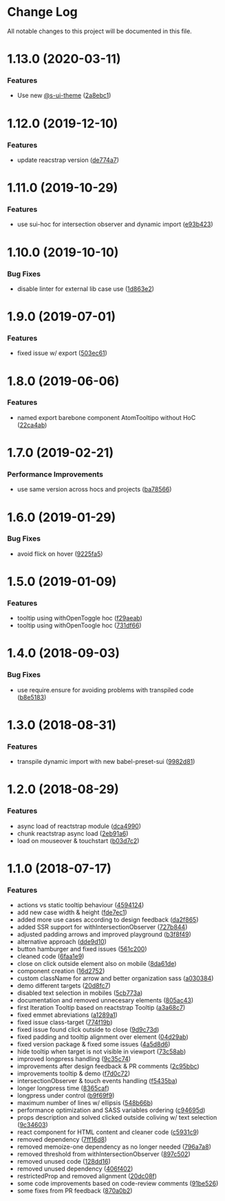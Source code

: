 # Change Log

All notable changes to this project will be documented in this file.

# 1.13.0 (2020-03-11)


### Features

* Use new [@s-ui-theme](https://github.com/s-ui-theme) ([2a8ebc1](https://github.com/SUI-Components/sui-components/commit/2a8ebc124f0052fd21010f3e28fe0217eadadf7e))



# 1.12.0 (2019-12-10)


### Features

* update reacstrap version ([de774a7](https://github.com/SUI-Components/sui-components/commit/de774a75cf0618c33f927e9558dd140d56400a76))



# 1.11.0 (2019-10-29)


### Features

* use sui-hoc for intersection observer and dynamic import ([e93b423](https://github.com/SUI-Components/sui-components/commit/e93b423d8e7f4963d7dce9a1f9cd938cbee7d045))



# 1.10.0 (2019-10-10)


### Bug Fixes

* disable linter for external lib case use ([1d863e2](https://github.com/SUI-Components/sui-components/commit/1d863e22eeb98dbf47d14abb794eaaaae8793da5))



# 1.9.0 (2019-07-01)


### Features

* fixed issue w/ export ([503ec61](https://github.com/SUI-Components/sui-components/commit/503ec611034828260ee93491d974cd03d1c99631))



# 1.8.0 (2019-06-06)


### Features

* named export barebone component AtomTooltipo without HoC ([22ca4ab](https://github.com/SUI-Components/sui-components/commit/22ca4abac0ff780c162a633d3e4a2bcc939fc903))



# 1.7.0 (2019-02-21)


### Performance Improvements

* use same version across hocs and projects ([ba78566](https://github.com/SUI-Components/sui-components/commit/ba785662ddd2b9041905db1c5b6f79ecda9360a8))



# 1.6.0 (2019-01-29)


### Bug Fixes

* avoid flick on hover ([9225fa5](https://github.com/SUI-Components/sui-components/commit/9225fa5400ebfeb4398fa32bde58b9a6eee30604))



# 1.5.0 (2019-01-09)


### Features

* tooltip using withOpenToggle hoc ([f29aeab](https://github.com/SUI-Components/sui-components/commit/f29aeabdce9df2fab05d901b62c326c8085c99b0))
* tooltip using withOpenToogle hoc ([731df66](https://github.com/SUI-Components/sui-components/commit/731df66b97e5c9b67a0d626070c75dfa01c1aa41))



# 1.4.0 (2018-09-03)


### Bug Fixes

* use require.ensure for avoiding problems with transpiled code ([b8e5183](https://github.com/SUI-Components/sui-components/commit/b8e5183a0f5841afb7874bbe020b501cbd8cb619))



# 1.3.0 (2018-08-31)


### Features

* transpile dynamic import with new babel-preset-sui ([9982d81](https://github.com/SUI-Components/sui-components/commit/9982d816885f03e1bc2a713e2521331e3aa24c75))



# 1.2.0 (2018-08-29)


### Features

* async load of reactstrap module ([dca4990](https://github.com/SUI-Components/sui-components/commit/dca499076f1bd95811299057a0d89e6238449c95))
* chunk reactstrap async load ([2eb91a6](https://github.com/SUI-Components/sui-components/commit/2eb91a6fc941c6bf204355231037e53869f3d317))
* load on mouseover & touchstart ([b03d7c2](https://github.com/SUI-Components/sui-components/commit/b03d7c21ede6730eff5d828150938b284f4f28f4))



# 1.1.0 (2018-07-17)


### Features

* actions vs static tooltip behaviour ([4594124](https://github.com/SUI-Components/sui-components/commit/4594124708d3c9ec3ba15660d336feed054073e4))
* add new case width & height ([fde7ec1](https://github.com/SUI-Components/sui-components/commit/fde7ec1a2732541020469108b70854a6a0ee96c4))
* added more use cases according to design feedback ([da2f865](https://github.com/SUI-Components/sui-components/commit/da2f865c91596e10f49c6c42b408c54c728aec4e))
* added SSR support for withIntersectionObserver ([727b844](https://github.com/SUI-Components/sui-components/commit/727b8440a8b7a4ae00a260d9cdbb07daef6af055))
* adjusted padding arrows and improved playground ([b3f8f49](https://github.com/SUI-Components/sui-components/commit/b3f8f492c0bc1c4601f7335c1aee5d0c1a33d851))
* alternative approach ([dde9d10](https://github.com/SUI-Components/sui-components/commit/dde9d1018206473b4d8ecef3daadefae9d51ead6))
* button hamburger and fixed issues ([561c200](https://github.com/SUI-Components/sui-components/commit/561c200ab213d7be79fb8f622cad8c52c0a3fab7))
* cleaned code ([6faa1e9](https://github.com/SUI-Components/sui-components/commit/6faa1e960631da77a642cde52d643081ad8bc3f7))
* close on click outside element also on mobile ([8da61de](https://github.com/SUI-Components/sui-components/commit/8da61de342288baeaa1cd5653de4d9a7d0343111))
* component creation ([16d2752](https://github.com/SUI-Components/sui-components/commit/16d27520df48200ea3b029c14fb4757fbac727d4))
* custom className for arrow and better organization sass ([a030384](https://github.com/SUI-Components/sui-components/commit/a0303848cf4838fe31cc8a09815226a46c4cbf39))
* demo different targets ([20d8fc7](https://github.com/SUI-Components/sui-components/commit/20d8fc799ed8f4e34d5c93841170e93abcbbb8e3))
* disabled text selection in mobiles ([5cb773a](https://github.com/SUI-Components/sui-components/commit/5cb773a08eef81426d53cfe2d6dd57b73491b7be))
* documentation and removed unnecesary elements ([805ac43](https://github.com/SUI-Components/sui-components/commit/805ac432f0dbf28d1d80565df427db50dd37ec6d))
* first Iteration Tooltip based on reactstrap Tooltip ([a3a68c7](https://github.com/SUI-Components/sui-components/commit/a3a68c71ad42acf6ef1f915a5ab0222e92807c69))
* fixed emmet abreviations ([a1289a1](https://github.com/SUI-Components/sui-components/commit/a1289a1ec7b4d0ad3b428b93a2b5b634fe94e97a))
* fixed issue class-target ([774f19b](https://github.com/SUI-Components/sui-components/commit/774f19b8e9434385121e660709f120bba5c5c8db))
* fixed issue found click outside to close ([9d9c73d](https://github.com/SUI-Components/sui-components/commit/9d9c73dfbda08d846e98ce166282fd51d04336c3))
* fixed padding and tooltip alignment over element ([04d29ab](https://github.com/SUI-Components/sui-components/commit/04d29ab622845cddda8239ccf1e306831aa191aa))
* fixed version package & fixed some issues ([4a5d8d6](https://github.com/SUI-Components/sui-components/commit/4a5d8d69da9603b1d272d6e71e5ee1f472b34991))
* hide tooltip when target is not visible in viewport ([73c58ab](https://github.com/SUI-Components/sui-components/commit/73c58abd9178529dd47b1a46953b00134ab7d880))
* improved longpress handling ([9c35c74](https://github.com/SUI-Components/sui-components/commit/9c35c74008b9f57e40c62c56210497543ca767a5))
* improvements after design feedback & PR comments ([2c95bbc](https://github.com/SUI-Components/sui-components/commit/2c95bbc16586461378c5f5fe55a0fe1dacb6e934))
* improvements tooltip & demo ([f7d0c72](https://github.com/SUI-Components/sui-components/commit/f7d0c724ddbf7968665692a49aa22dcddba61097))
* intersectionObserver & touch events handling ([f5435ba](https://github.com/SUI-Components/sui-components/commit/f5435bac39528f9ab11c116d46bd9ff736351d01))
* longer longpress time ([8365caf](https://github.com/SUI-Components/sui-components/commit/8365caf41c6061882b49c8a29a5c7511a44234aa))
* longpress under control ([b9f69f9](https://github.com/SUI-Components/sui-components/commit/b9f69f960c87576f72b6983f2ed43b98d94b0bb6))
* maximum number of lines w/ ellipsis ([548b66b](https://github.com/SUI-Components/sui-components/commit/548b66bd414338e1569a94a481328a944b54bd0f))
* performance optimization and SASS variables ordering ([c94695d](https://github.com/SUI-Components/sui-components/commit/c94695d4a5f0f54d0058fe902663dd7e26c9c83b))
* props description and solved clicked outside coliving w/ text selection ([9c34603](https://github.com/SUI-Components/sui-components/commit/9c346030c8dde9a70d14216872763d30548468c7))
* react component for HTML content and cleaner code ([c5931c9](https://github.com/SUI-Components/sui-components/commit/c5931c9292127ba53dfb2ee75b68d0c9e70a3d70))
* removed dependency ([7ff16d8](https://github.com/SUI-Components/sui-components/commit/7ff16d8ca46e94a17dd0f7308ef6724dba8efc9c))
* removed memoize-one dependency as no longer needed ([796a7a8](https://github.com/SUI-Components/sui-components/commit/796a7a83991a552f045077df4187acdc48fa7e7c))
* removed threshold from withIntersectionObserver ([897c502](https://github.com/SUI-Components/sui-components/commit/897c502d5c1ed0356d5944da2742850000d85403))
* removed unused code ([128dd16](https://github.com/SUI-Components/sui-components/commit/128dd166e5c511a5d40ebb7dad9805f447420818))
* removed unused dependency ([406f402](https://github.com/SUI-Components/sui-components/commit/406f402f98631a2eb4f7aa25d38ec3aac62f532e))
* restrictedProp and removed alignment ([20dc08f](https://github.com/SUI-Components/sui-components/commit/20dc08fb63851fc2104d580a38961d95623623fb))
* some code improvements based on code-review comments ([91be526](https://github.com/SUI-Components/sui-components/commit/91be52661afc67d529db977457e92632b03d0e2c))
* some fixes from PR feedback ([870a0b2](https://github.com/SUI-Components/sui-components/commit/870a0b29e2e9b2b38817fc34cc5f382b38da3b9b))




